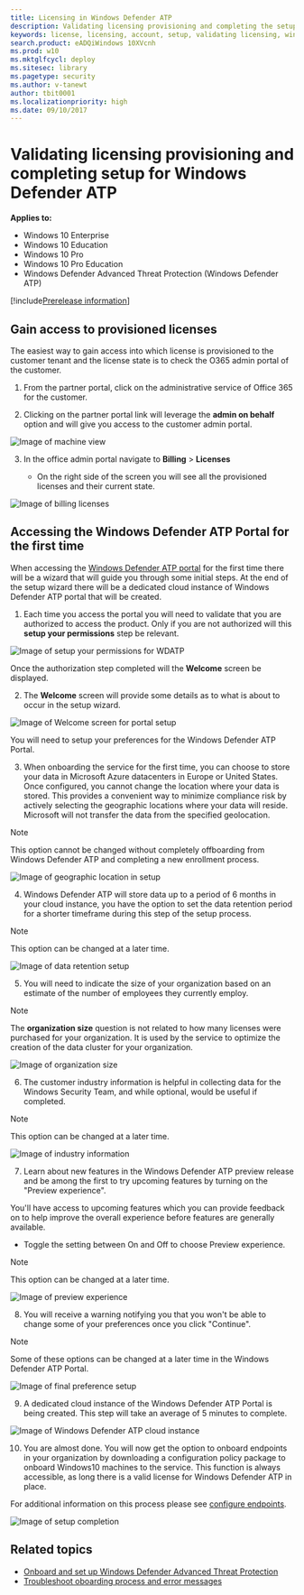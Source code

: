 ```yaml
---
title: Licensing in Windows Defender ATP
description: Validating licensing provisioning and completing the setup for Windows Defender Advanced Threat Protection.
keywords: license, licensing, account, setup, validating licensing, windows defender atp
search.product: eADQiWindows 10XVcnh
ms.prod: w10
ms.mktglfcycl: deploy
ms.sitesec: library
ms.pagetype: security
ms.author: v-tanewt
author: tbit0001
ms.localizationpriority: high
ms.date: 09/10/2017
---
```

# Validating licensing provisioning and completing setup for Windows Defender ATP

**Applies to:**

- Windows 10 Enterprise
- Windows 10 Education
- Windows 10 Pro
- Windows 10 Pro Education
- Windows Defender Advanced Threat Protection (Windows Defender ATP)

[!include[Prerelease information](prerelease.md)]

## Gain access to provisioned licenses
The easiest way to gain access into which license is provisioned to the customer tenant and the license state is to check the O365 admin portal of the customer.

1. From the partner portal, click on the administrative service of Office 365 for the customer.

2. Clicking on the partner portal link will leverage the **admin on behalf** option and will give you access to the customer admin portal.

![Image of machine view](images/atp-O365-admin-portal-customer.png)

3. In the office admin portal navigate to **Billing** > **Licenses**

    - On the right side of the screen you will see all the provisioned licenses and their current state.

![Image of billing licenses](images/atp-billing-licenses.png)

## Accessing the Windows Defender ATP Portal for the first time

When accessing the [Windows Defender ATP portal](https://SecurityCenter.Windows.com) for the first time there will be a wizard that will guide you through some initial steps. At the end of the setup wizard there will be a dedicated cloud instance of Windows Defender ATP portal that will be created.

1. Each time you access the portal you will need to validate that you are authorized to access the product. Only if you are not authorized will this **setup your permissions** step be relevant.

![Image of setup your permissions for WDATP](images/atp-setup-permissions-wdatp-portal.png)

Once the authorization step completed will the **Welcome** screen be displayed.

2. The **Welcome** screen will provide some details as to what is about to occur in the setup wizard.

![Image of Welcome screen for portal setup](images/atp-portal-welcome-screen.png)

You will need to setup your preferences for the Windows Defender ATP Portal. 

3. When onboarding the service for the first time, you can choose to store your data in Microsoft Azure datacenters in Europe or United States. Once configured, you cannot change the location where your data is stored. This provides a convenient way to minimize compliance risk by actively selecting the geographic locations where your data will reside. Microsoft will not transfer the data from the specified geolocation.

> [!NOTE]
> This option cannot be changed without completely offboarding from Windows Defender ATP and completing a new enrollment process.

![Image of geographic location in setup](images/atp-geographic-location-setup.png)

4. Windows Defender ATP will store data up to a period of 6 months in your cloud instance, you have the option to set the data retention period for a shorter timeframe during this step of the setup process.

> [!NOTE]
> This option can be changed at a later time.

![Image of data retention setup](images/atp-data-retention-policy.png)

5. You will need to indicate the size of your organization based on an estimate of the number of employees they currently employ.

> [!NOTE]
> The **organization size** question is not related to how many licenses were purchased for your organization. It is used by the service to optimize the creation of the data cluster for your organization.

![Image of organization size](images/atp-organization-size.png)

6. The customer industry information is helpful in collecting data for the Windows Security Team, and while optional, would be useful if completed. 

> [!NOTE]
> This option can be changed at a later time.

![Image of industry information](images/atp-industry-information.png)

7. Learn about new features in the Windows Defender ATP preview release and be among the first to try upcoming features by turning on the "Preview experience".

You'll have access to upcoming features which you can provide feedback on to help improve the overall experience before features are generally available.

- Toggle the setting between On and Off to choose Preview experience.

> [!NOTE]
> This option can be changed at a later time.

![Image of preview experience](images/atp-preview-experience.png)

8. You will receive a warning notifying you that you won't be able to change some of your preferences once you click "Continue".

> [!NOTE]
> Some of these options can be changed at a later time in the Windows Defender ATP Portal.

![Image of final preference setup](images/atp-final-preference-setup.png)

9. A dedicated cloud instance of the Windows Defender ATP Portal is being created. This step will take an average of 5 minutes to complete.

![Image of Windows Defender ATP cloud instance](images/atp-windows-cloud-instance-creation.png)

10. You are almost done. You will now get the option to onboard endpoints in your organization by downloading a configuration policy package to onboard Windows10 machines to the service. This function is always accessible, as long there is a valid license for Windows Defender ATP in place.

For additional information on this process please see [configure endpoints](https://technet.microsoft.com/en-us/itpro/windows/keep-secure/configure-endpoints-windows-defender-advanced-threat-protection). 

![Image of setup completion](images/atp-setup-complete.png)

## Related topics
- [Onboard and set up Windows Defender Advanced Threat Protection](onboard-configure-windows-defender-advanced-threat-protection.md)
- [Troubleshoot oboarding process and error messages](troubleshoot-onboarding-error-messages-windows-defender-advanced-threat-protection.md)